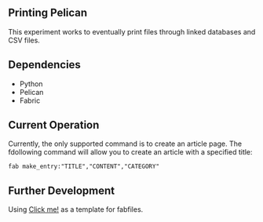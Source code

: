 ## Printing Pelican

This experiment works to eventually print files through linked databases and CSV files.


## Dependencies

* Python
* Pelican
* Fabric

## Current Operation

Currently, the only supported command is to create an article page. The fdollowing command will allow you to create an article with a specified title:

	fab make_entry:"TITLE","CONTENT","CATEGORY"



## Further Development

Using [Click me!](http://nafiulis.me/making-a-static-blog-with-pelican.html "this guide") as a template for fabfiles.
